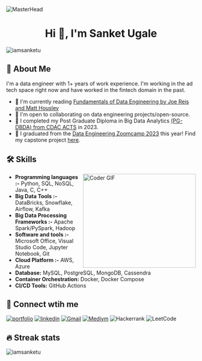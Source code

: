 ![MasterHead](https://media.licdn.com/dms/image/D4D16AQE7TrxrCS5GkA/profile-displaybackgroundimage-shrink_200_800/0/1670079462255?e=2147483647&v=beta&t=hSBs5-ig2yp4nDHVm9Q9jMA85OgLcwAgw7bsh75CEjg)
<h1 align="center">Hi 👋, I'm Sanket Ugale</h1>
<p align="left"> <img src="https://komarev.com/ghpvc/?username=iamsanketu&label=Profile%20views&color=0e75b6&style=flat" alt="iamsanketu" /> </p>

## 🚀 About Me
I'm a data engineer with 1+ years of work experience. I'm working in the ad tech space right now and have worked in the fintech domain in the past.

* 🧠 I'm currently reading [Fundamentals of Data Engineering by Joe Reis and Matt Housley](https://www.oreilly.com/library/view/fundamentals-of-data/9781098108298/)
* 👋 I'm open to collaborating on data engineering projects/open-source.
* 🎉 I completed my Post Graduate Diploma in Big Data Analytics [(PG-DBDA) from CDAC ACTS](https://drive.google.com/file/d/1qHF3cGu0pwRDcOhpyx19EdB3ehGXTFN6/view?usp=share_link) in 2023.
* 🎉 I graduated from the [Data Engineering Zoomcamp 2023](https://drive.google.com/file/d/1qHF3cGu0pwRDcOhpyx19EdB3ehGXTFN6/view?usp=share_link) this year! Find my capstone project [here](https://github.com/itsadityagupta/yelposphere).

## 🛠 Skills
<img align="right" alt='Coder GIF' height=250 width=300 src="https://user-images.githubusercontent.com/64009514/102066398-c847f780-3e1f-11eb-8cb8-b9e5be919da2.gif" />

* **Programming languages :-** Python, SQL, NoSQL, Java, C, C++
* **Big Data Tools :-** DataBricks, Snowflake, Airflow, Kafka
* **Big Data Processing Frameworks :-** Apache Spark/PySpark, Hadoop
* **Software and tools :-** Microsoft Office, Visual Studio Code, Jupyter Notebook, Git
* **Cloud Platform :-** AWS, Azure
* **Database:** MySQL, PostgreSQL, MongoDB, Cassendra
* **Container Orchestration:** Docker, Docker Compose
* **CI/CD Tools:** GitHub Actions


## 🔗 Connect wtih me 
[![portfolio](https://img.shields.io/badge/my_portfolio-000?style=for-the-badge&logo=ko-fi&logoColor=white)](https://katherineoelsner.com/)
[![linkedin](https://img.shields.io/badge/linkedin-0A66C2?style=for-the-badge&logo=linkedin&logoColor=white)](https://www.linkedin.com/)
[![Gmail](https://img.shields.io/badge/Gmail-D14836?style=for-the-badge&logo=gmail&logoColor=white)](mailto:Iamsanketu@gmail.com)
[![Mediym](https://img.shields.io/badge/Medium-12100E?style=for-the-badge&logo=medium&logoColor=white)](https://Medium.com/)
![Hackerrank](https://img.shields.io/badge/-Hackerrank-2EC866?style=for-the-badge&logo=HackerRank&logoColor=white)
![LeetCode](https://img.shields.io/badge/LeetCode-000000?style=for-the-badge&logo=LeetCode&logoColor=#d16c06)

## 🔥 Streak stats
<p><img align="center" src="https://github-readme-streak-stats.herokuapp.com/?user=iamsanketu&" alt="iamsanketu" /></p>
